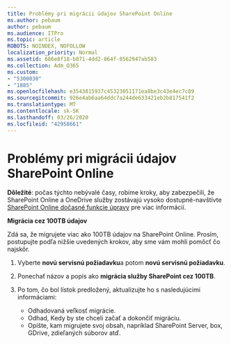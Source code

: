 ```yaml
---
title: Problémy pri migrácii údajov SharePoint Online
ms.author: pebaum
author: pebaum
ms.audience: ITPro
ms.topic: article
ROBOTS: NOINDEX, NOFOLLOW
localization_priority: Normal
ms.assetid: 686e8f18-b871-4dd2-864f-8562947ab583
ms.collection: Adm_O365
ms.custom:
- "5300030"
- "1885"
ms.openlocfilehash: e3543815937c45323051171ea8be3c43e4ec7c89
ms.sourcegitcommit: 926e4ab6aa64ddc7a244de633421eb2b817541f2
ms.translationtype: MT
ms.contentlocale: sk-SK
ms.lasthandoff: 03/26/2020
ms.locfileid: "42958661"
---
```

# <a name="issues-while-migrating-data-to-sharepoint-online"></a>Problémy pri migrácii údajov SharePoint Online

**Dôležité**: počas týchto nebývalé časy, robíme kroky, aby zabezpečili, že SharePoint Online a OneDrive služby zostávajú vysoko dostupné-navštívte [SharePoint Online dočasné funkcie úpravy](https://aka.ms/ODSPAdjustments) pre viac informácií.

**Migrácia cez 100TB údajov**

Zdá sa, že migrujete viac ako 100TB údajov na SharePoint Online. Prosím, postupujte podľa nižšie uvedených krokov, aby sme vám mohli pomôcť čo najskôr. 

1. Vyberte **novú servisnú požiadavku**a potom **novú servisnú požiadavku**. 
2. Ponechať názov a popis ako **migrácia služby SharePoint cez 100TB**.
3. Po tom, čo bol lístok predložený, aktualizujte ho s nasledujúcimi informáciami: 

    - Odhadovaná veľkosť migrácie.
    - Odhad, Kedy by ste chceli začať a dokončiť migráciu.
    - Opíšte, kam migrujete svoj obsah, napríklad SharePoint Server, box, GDrive, zdieľaných súborov atď.


  

